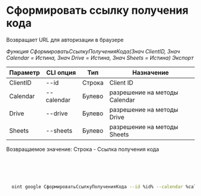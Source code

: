 ﻿---
sidebar_position: 1
---

# Сформировать ссылку получения кода
 Возвращает URL для авторизации в браузере


*Функция СформироватьСсылкуПолученияКода(Знач ClientID, Знач Calendar = Истина, Знач Drive = Истина, Знач Sheets = Истина) Экспорт*

  | Параметр | CLI опция | Тип | Назначение |
  |-|-|-|-|
  | ClientID | --id | Строка | Client ID |
  | Calendar | --calendar | Булево | разрешение на методы Calendar |
  | Drive | --drive | Булево | разрешение на методы Drive |
  | Sheets | --sheets | Булево | разрешение на методы Sheets |

  
  Возвращаемое значение:   Строка - Ссылка получения кода

```bsl title="Пример кода"
	

	
```

```sh title="Пример команды CLI"
    
  oint google СформироватьСсылкуПолученияКода --id %id% --calendar %calendar% --drive %drive% --sheets %sheets%

```


```json title="Результат"



```
